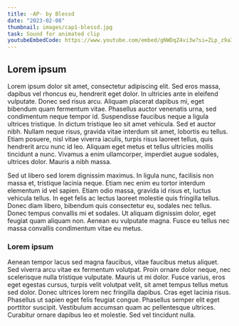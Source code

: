 ```yaml
---
title: -AP- by Blessd
date: "2023-02-08"
thumbnail: images/cap1-blessd.jpg
task: Sound for animated clip
youtubeEmbedCode: https://www.youtube.com/embed/gNWDqZ4vi3w?si=ZLp_z9a3f7LBObN-
---
```


## Lorem ipsum

Lorem ipsum dolor sit amet, consectetur adipiscing elit. Sed eros massa, dapibus vel rhoncus eu, hendrerit eget dolor. In ultricies ante in eleifend vulputate. Donec sed risus arcu. Aliquam placerat dapibus mi, eget bibendum quam fermentum vitae. Phasellus auctor venenatis urna, sed condimentum neque tempor id. Suspendisse faucibus neque a ligula ultrices tristique. In dictum tristique leo sit amet vehicula. Sed et auctor nibh. Nullam neque risus, gravida vitae interdum sit amet, lobortis eu tellus. Etiam posuere, nisl vitae viverra iaculis, turpis risus laoreet tellus, quis hendrerit arcu nunc id leo. Aliquam eget metus et tellus ultricies mollis tincidunt a nunc. Vivamus a enim ullamcorper, imperdiet augue sodales, ultrices dolor. Mauris a nibh massa.

Sed ut libero sed lorem dignissim maximus. In ligula nunc, facilisis non massa et, tristique lacinia neque. Etiam nec enim eu tortor interdum elementum id vel sapien. Etiam odio massa, gravida id risus et, luctus vehicula tellus. In eget felis ac lectus laoreet molestie quis fringilla tellus. Donec diam libero, bibendum quis consectetur eu, sodales nec tellus. Donec tempus convallis mi et sodales. Ut aliquam dignissim dolor, eget feugiat quam aliquam non. Aenean eu vulputate magna. Fusce eu tellus nec massa convallis condimentum vitae eu metus.

### Lorem ipsum

Aenean tempor lacus sed magna faucibus, vitae faucibus metus aliquet. Sed viverra arcu vitae ex fermentum volutpat. Proin ornare dolor neque, nec scelerisque nulla tristique vulputate. Mauris ut mi dolor. Fusce varius, eros eget egestas cursus, turpis velit volutpat velit, sit amet tempus tellus metus sed dolor. Donec ultrices lorem nec fringilla dapibus. Cras eget lacinia risus. Phasellus ut sapien eget felis feugiat congue. Phasellus semper elit eget porttitor suscipit. Vestibulum accumsan quam ac pellentesque ultrices. Curabitur ornare dapibus leo et molestie. Sed vel tincidunt nulla.

